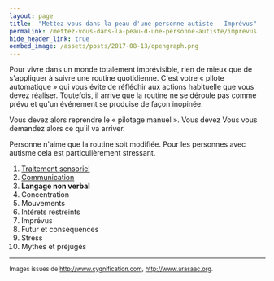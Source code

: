 ```yaml
---
layout: page
title:  "Mettez vous dans la peau d'une personne autiste - Imprévus"
permalink: /mettez-vous-dans-la-peau-d-une-personne-autiste/imprevus
hide_header_link: true
oembed_image: /assets/posts/2017-08-13/opengraph.png
---
```


Pour vivre dans un monde totalement imprévisible, rien de mieux que de s'appliquer à suivre une routine quotidienne.
C'est votre «&nbsp;pilote automatique&nbsp;» qui vous évite de réfléchir aux actions habituelle que vous devez réaliser. Toutefois, il arrive que la routine ne se déroule pas comme prévu et qu'un événement se produise de façon inopinée.

Vous devez alors reprendre le «&nbsp;pilotage manuel&nbsp;». Vous devez 
Vous vous demandez alors ce qu'il va arriver.

Personne n'aime que la routine soit modifiée. Pour les personnes avec autisme cela est particulièrement stressant.


<div class="highlight">
<ol>
 <li><a href="/mettez-vous-dans-la-peau-d-une-personne-autiste/traitement-sensoriel">Traitement sensoriel</a></li>
 <li><a href="/mettez-vous-dans-la-peau-d-une-personne-autiste/communication">Communication</a></li>
 <li><strong>Langage non verbal</strong></li>
 <li>Concentration</li>
 <li>Mouvements</li>
 <li>Intérets restreints</li>
 <li>Imprévus</li>
 <li>Futur et consequences</li>
 <li>Stress</li>
 <li>Mythes et préjugés</li>
</ol>
</div>




---
<small>Images issues de <a href="http://www.cygnification.com/" rel="nofollow">http://www.cygnification.com</a>, <a href="http://www.arasaac.org/" rel="nofollow">http://www.arasaac.org</a>.</small>

